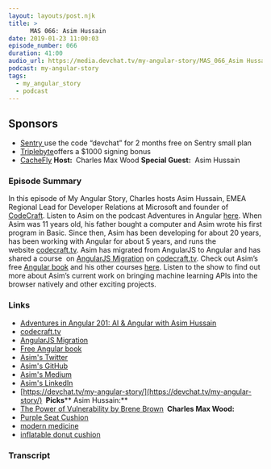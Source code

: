```yaml
---
layout: layouts/post.njk
title: >
      MAS 066: Asim Hussain
date: 2019-01-23 11:00:03
episode_number: 066
duration: 41:00
audio_url: https://media.devchat.tv/my-angular-story/MAS_066_Asim Hussain.mp3
podcast: my-angular-story
tags: 
  - my_angular_story
  - podcast
---
```


## **Sponsors**

- [Sentry&nbsp;](http://sentry.io/)use the code “devchat” for 2 months free on Sentry small plan
- [Triplebyte](https://triplebyte.com/astory)offers a $1000 signing bonus
- [CacheFly](https://www.cachefly.com/)
**Host:&nbsp;** Charles Max Wood **Special Guest:** &nbsp;Asim Hussain
### **Episode Summary**
In this episode of My Angular Story, Charles hosts Asim Hussain, EMEA Regional Lead for Developer Relations at Microsoft and founder of [CodeCraft](https://codecraft.tv/). Listen to Asim on the podcast&nbsp;Adventures in Angular&nbsp;[here](https://devchat.tv/adv-in-angular/aia-201-ai-angular-with-asim-hussain/). When Asim was 11 years old, his father bought a computer and Asim wrote his first program in Basic. Since then, Asim has been developing for about 20 years, has been working with&nbsp;Angular&nbsp;for about 5 years, and runs the website&nbsp;[codecraft.tv](https://codecraft.tv/). Asim has migrated from AngularJS to Angular and has shared a course&nbsp; on [AngularJS Migration](https://codecraft.tv/courses/angularjs-migration/) on [codecraft.tv](https://codecraft.tv/). Check out Asim’s free [Angular book](https://codecraft.tv/courses/angular/quickstart/overview/) and his other courses [here](https://codecraft.tv/courses/). Listen to the show to find out more about Asim’s current work on bringing machine learning APIs into the browser natively and other exciting projects.
### **Links**

- <u><a href="https://devchat.tv/adv-in-angular/aia-201-ai-angular-with-asim-hussain/">Adventures in Angular 201: AI &amp; Angular with Asim Hussain</a></u>
- [codecraft.tv](https://codecraft.tv/)
- [AngularJS Migration](https://codecraft.tv/courses/angularjs-migration/)
- [Free Angular book](https://codecraft.tv/courses/angularjs-migration/overview/introduction/)
- [<u>Asim's Twitter</u>](https://twitter.com/jawache?lang=en)
- [<u>Asim's GitHub</u>](https://github.com/jawache)
- [Asim's Medium](https://medium.com/@jawache)
- [<u>Asim's LinkedIn</u>](https://uk.linkedin.com/in/jawache)
- [https://devchat.tv/my-angular-story/](https://devchat.tv/my-angular-story/)
**&nbsp;Picks**** Asim Hussain:**
- <u><a href="https://www.amazon.com/Power-Vulnerability-Teachings-Authenticity-Connection/dp/1604078588">The Power of Vulnerability by Brene Brown</a></u>
**&nbsp;Charles Max Wood:**
- <u><a href="https://purple.com/seatcushions">Purple Seat Cushion</a> </u>
- <u>modern medicine</u>
- <u>inflatable donut cushion</u>


### Transcript


